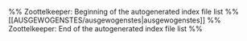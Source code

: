 %% Zoottelkeeper: Beginning of the autogenerated index file list %%
[[AUSGEWOGENSTES/ausgewogenstes|ausgewogenstes]]
%% Zoottelkeeper: End of the autogenerated index file list %%
